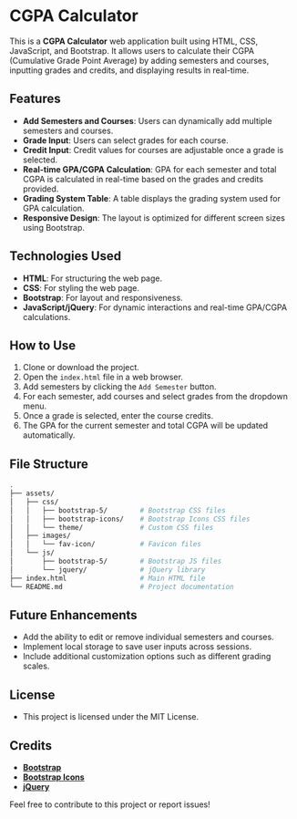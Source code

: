 # CGPA Calculator

This is a **CGPA Calculator** web application built using HTML, CSS, JavaScript, and Bootstrap. It allows users to calculate their CGPA (Cumulative Grade Point Average) by adding semesters and courses, inputting grades and credits, and displaying results in real-time.

## Features

- **Add Semesters and Courses**: Users can dynamically add multiple semesters and courses.
- **Grade Input**: Users can select grades for each course.
- **Credit Input**: Credit values for courses are adjustable once a grade is selected.
- **Real-time GPA/CGPA Calculation**: GPA for each semester and total CGPA is calculated in real-time based on the grades and credits provided.
- **Grading System Table**: A table displays the grading system used for GPA calculation.
- **Responsive Design**: The layout is optimized for different screen sizes using Bootstrap.

## Technologies Used

- **HTML**: For structuring the web page.
- **CSS**: For styling the web page.
- **Bootstrap**: For layout and responsiveness.
- **JavaScript/jQuery**: For dynamic interactions and real-time GPA/CGPA calculations.

## How to Use

1. Clone or download the project.
2. Open the `index.html` file in a web browser.
3. Add semesters by clicking the `Add Semester` button.
4. For each semester, add courses and select grades from the dropdown menu.
5. Once a grade is selected, enter the course credits.
6. The GPA for the current semester and total CGPA will be updated automatically.

## File Structure

```bash
.
├── assets/
│   ├── css/
│   │   ├── bootstrap-5/        # Bootstrap CSS files
│   │   ├── bootstrap-icons/    # Bootstrap Icons CSS files
│   │   └── theme/              # Custom CSS files
│   ├── images/
│   │   └── fav-icon/           # Favicon files
│   └── js/
│       ├── bootstrap-5/        # Bootstrap JS files
│       └── jquery/             # jQuery library
├── index.html                  # Main HTML file
└── README.md                   # Project documentation
```

## Future Enhancements

- Add the ability to edit or remove individual semesters and courses.
- Implement local storage to save user inputs across sessions.
- Include additional customization options such as different grading scales.

## License

- This project is licensed under the MIT License.

## Credits

- [**Bootstrap**](https://getbootstrap.com/)
- [**Bootstrap Icons**](https://icons.getbootstrap.com/)
- [**jQuery**](https://jquery.com/)

Feel free to contribute to this project or report issues!
